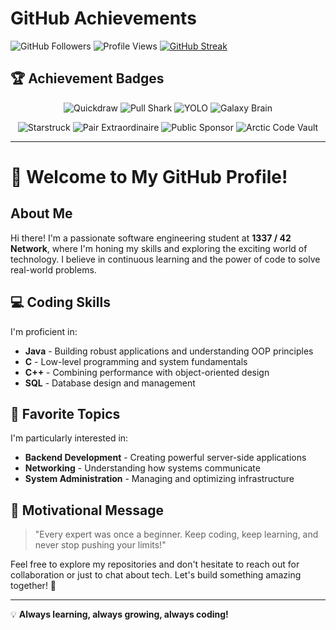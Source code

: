 # GitHub Achievements

![GitHub Followers](https://img.shields.io/github/followers/kaisen1337?style=social)
![Profile Views](https://komarev.com/ghpvc/?username=kaisen1337&color=blueviolet)
[![GitHub Streak](https://github-readme-streak-stats.herokuapp.com/?user=kaisen1337&theme=dark)](https://git.io/streak-stats)

## 🏆 Achievement Badges

<p align="center">
  <img src="https://img.shields.io/badge/Achievement-Quickdraw-orange?style=for-the-badge&logo=github" alt="Quickdraw">
  <img src="https://img.shields.io/badge/Achievement-Pull%20Shark-blue?style=for-the-badge&logo=github" alt="Pull Shark">
  <img src="https://img.shields.io/badge/Achievement-YOLO-red?style=for-the-badge&logo=github" alt="YOLO">
  <img src="https://img.shields.io/badge/Achievement-Galaxy%20Brain-purple?style=for-the-badge&logo=github" alt="Galaxy Brain">
</p>

<p align="center">
  <img src="https://img.shields.io/badge/Achievement-Starstruck-yellow?style=for-the-badge&logo=github" alt="Starstruck">
  <img src="https://img.shields.io/badge/Achievement-Pair%20Extraordinaire-green?style=for-the-badge&logo=github" alt="Pair Extraordinaire">
  <img src="https://img.shields.io/badge/Achievement-Public%20Sponsor-pink?style=for-the-badge&logo=github" alt="Public Sponsor">
  <img src="https://img.shields.io/badge/Achievement-Arctic%20Code%20Vault-cyan?style=for-the-badge&logo=github" alt="Arctic Code Vault">
</p>

---

# 👋 Welcome to My GitHub Profile!
## About Me
Hi there! I'm a passionate software engineering student at **1337 / 42 Network**, where I'm honing my skills and exploring the exciting world of technology. I believe in continuous learning and the power of code to solve real-world problems.
## 💻 Coding Skills
I'm proficient in:
- **Java** - Building robust applications and understanding OOP principles
- **C** - Low-level programming and system fundamentals
- **C++** - Combining performance with object-oriented design
- **SQL** - Database design and management
## 🎯 Favorite Topics
I'm particularly interested in:
- **Backend Development** - Creating powerful server-side applications
- **Networking** - Understanding how systems communicate
- **System Administration** - Managing and optimizing infrastructure
## 🚀 Motivational Message
> "Every expert was once a beginner. Keep coding, keep learning, and never stop pushing your limits!"

Feel free to explore my repositories and don't hesitate to reach out for collaboration or just to chat about tech. Let's build something amazing together! 🌟

---
💡 **Always learning, always growing, always coding!**
